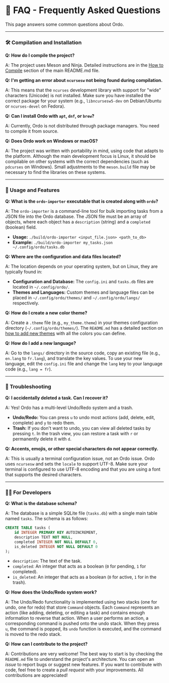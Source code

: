 # 🧐 FAQ - Frequently Asked Questions

This page answers some common questions about Ordo.

---

### 🛠️ Compilation and Installation

**Q: How do I compile the project?**

A: The project uses Meson and Ninja. Detailed instructions are in the [How to Compile](README.md#how-to-compile) section of the main README.md file.

**Q: I'm getting an error about `ncursesw` not being found during compilation.**

A: This means that the `ncurses` development library with support for "wide" characters (Unicode) is not installed. Make sure you have installed the correct package for your system (e.g., `libncursesw5-dev` on Debian/Ubuntu or `ncurses-devel` on Fedora).

**Q: Can I install Ordo with `apt`, `dnf`, or `brew`?**

A: Currently, Ordo is not distributed through package managers. You need to compile it from source.

**Q: Does Ordo work on Windows or macOS?**

A: The project was written with portability in mind, using code that adapts to the platform. Although the main development focus is Linux, it should be compilable on other systems with the correct dependencies (such as `pdcurses` on Windows). Small adjustments to the `meson.build` file may be necessary to find the libraries on these systems.

---

### 🚀 Usage and Features

**Q: What is the `ordo-importer` executable that is created along with `ordo`?**

A: The `ordo-importer` is a command-line tool for bulk importing tasks from a JSON file into the Ordo database. The JSON file must be an array of objects, where each object has a `description` (string) and a `completed` (boolean) field.

*   **Usage:** `./build/ordo-importer <input_file.json> <path_to_db>`
*   **Example:** `./build/ordo-importer my_tasks.json ~/.config/ordo/tasks.db`

**Q: Where are the configuration and data files located?**

A: The location depends on your operating system, but on Linux, they are typically found in:
*   **Configuration and Database:** The `config.ini` and `tasks.db` files are located in `~/.config/ordo/`.
*   **Themes and Languages:** Custom themes and language files can be placed in `~/.config/ordo/themes/` and `~/.config/ordo/langs/` respectively.

**Q: How do I create a new color theme?**

A: Create a `.theme` file (e.g., `my_theme.theme`) in your themes configuration directory (`~/.config/ordo/themes/`). The `README.md` has a detailed section on [how to add new themes](README.md#adding-new-themes) with all the colors you can define.

**Q: How do I add a new language?**

A: Go to the `langs/` directory in the source code, copy an existing file (e.g., `en.lang` to `fr.lang`), and translate the key values. To use your new language, edit the `config.ini` file and change the `lang` key to your language code (e.g., `lang = fr`).

---

### 🐛 Troubleshooting

**Q: I accidentally deleted a task. Can I recover it?**

A: Yes! Ordo has a multi-level Undo/Redo system and a trash.
*   **Undo/Redo:** You can press `u` to undo most actions (add, delete, edit, complete) and `y` to redo them.
*   **Trash:** If you don't want to undo, you can view all deleted tasks by pressing `t`. In the trash view, you can restore a task with `r` or permanently delete it with `d`.

**Q: Accents, emojis, or other special characters do not appear correctly.**

A: This is usually a terminal configuration issue, not an Ordo issue. Ordo uses `ncursesw` and sets the `locale` to support UTF-8. Make sure your terminal is configured to use UTF-8 encoding and that you are using a font that supports the desired characters.

---

### 👨‍💻 For Developers

**Q: What is the database schema?**

A: The database is a simple SQLite file (`tasks.db`) with a single main table named `tasks`. The schema is as follows:
```sql
CREATE TABLE tasks (
    id INTEGER PRIMARY KEY AUTOINCREMENT,
    description TEXT NOT NULL,
    completed INTEGER NOT NULL DEFAULT 0,
    is_deleted INTEGER NOT NULL DEFAULT 0
);
```
-   `description`: The text of the task.
-   `completed`: An integer that acts as a boolean (`0` for pending, `1` for completed).
-   `is_deleted`: An integer that acts as a boolean (`0` for active, `1` for in the trash).

**Q: How does the Undo/Redo system work?**

A: The Undo/Redo functionality is implemented using two stacks (one for undo, one for redo) that store `Command` objects. Each `Command` represents an action (like adding, deleting, or editing a task) and contains enough information to reverse that action. When a user performs an action, a corresponding command is pushed onto the undo stack. When they press `u`, the command is popped, its `undo` function is executed, and the command is moved to the redo stack.

**Q: How can I contribute to the project?**

A: Contributions are very welcome! The best way to start is by checking the `README.md` file to understand the project's architecture. You can open an *issue* to report bugs or suggest new features. If you want to contribute with code, feel free to create a *pull request* with your improvements. All contributions are appreciated!
